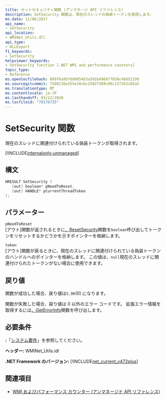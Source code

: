 ```yaml
---
title: セットセキュリティ関数 (アンマネージ API リファレンス)
description: SetSecurity 関数は、現在のスレッドの偽装トークンを取得します。
ms.date: 11/06/2017
api_name:
- SetSecurity
api_location:
- WMINet_Utils.dll
api_type:
- DLLExport
f1_keywords:
- SetSecurity
helpviewer_keywords:
- SetSecurity function [.NET WMI and performance counters]
topic_type:
- Reference
ms.openlocfilehash: 809f6a95fdd6854b3a591b496877838c48d52199
ms.sourcegitcommit: 7588136e355e10cbc2582f389c90c127363c02a5
ms.translationtype: MT
ms.contentlocale: ja-JP
ms.lasthandoff: 03/12/2020
ms.locfileid: "79176735"
---
```

# <a name="setsecurity-function"></a>SetSecurity 関数

現在のスレッドに関連付けられている偽装トークンが取得されます。

[!INCLUDE[internalonly-unmanaged](../../../../includes/internalonly-unmanaged.md)]

## <a name="syntax"></a>構文

```cpp
HRESULT SetSecurity (
   [out] boolean* pNeedToReset,
   [out] HANDLE* pCurrentThreadToken
);
```

## <a name="parameters"></a>パラメーター

`pNeedToReset`\
[アウト]関数が返されるときに[、ResetSecurity](resetsecurity.md)関数を`boolean`呼び出してトークンをリセットするかどうかを示すポインターを格納します。

`token`\
[アウト]関数が戻るときに、現在のスレッドに関連付けられている偽装トークンのハンドルへのポインターを格納します。 この値は、`null`現在のスレッドに関連付けられたトークンがない場合に使用できます。

## <a name="return-value"></a>戻り値

関数が成功した場合、戻り値は`S_OK`(0) になります。

関数が失敗した場合、戻り値は 0 以外のエラー コードです。 拡張エラー情報を取得するには[、GetErrorInfo](geterrorinfo.md)関数を呼び出します。

## <a name="requirements"></a>必要条件

 **:**「[システム要件](../../get-started/system-requirements.md)」を参照してください。

 **ヘッダー:** WMINet_Utils.idl

 **.NET Framework のバージョン:** [!INCLUDE[net_current_v472plus](../../../../includes/net-current-v472plus.md)]

## <a name="see-also"></a>関連項目

- [WMI およびパフォーマンス カウンター (アンマネージド API リファレンス)](index.md)

